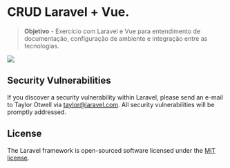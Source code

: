 # CRUD Laravel + Vue.

>  **Objetivo** - Exercício com Laravel e Vue para entendimento de documentação, configuração de ambiente e integração entre as tecnologias.
  
  ![](https://miro.medium.com/max/3840/0*GxebaBoEfLCgmfze.png)

## Security Vulnerabilities

If you discover a security vulnerability within Laravel, please send an e-mail to Taylor Otwell via [taylor@laravel.com](mailto:taylor@laravel.com). All security vulnerabilities will be promptly addressed.

## License

The Laravel framework is open-sourced software licensed under the [MIT license](https://opensource.org/licenses/MIT).
